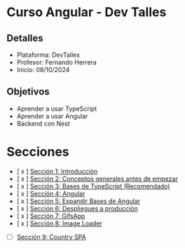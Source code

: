 # Curso Angular - Dev Talles

## Detalles

- Plataforma: DevTalles
- Profesor: Fernando Herrera
- Inicio: 08/10/2024

## Objetivos

- Aprender a usar TypeScript
- Aprender a usar Angular
- Backend con Nest

# Secciones

- [ x ] [Sección 1: Introducción](./notas/SECCION_1.md)
- [ x ] [Sección 2: Conceptos generales antes de empezar](./notas/SECCION_2.md)
- [ x ] [Sección 3: Bases de TypeScript (Recomendado)](./notas/SECCION_3.md)
- [ x ] [Sección 4: Angular](./notas/SECCION_4.md)
- [ x ] [Sección 5: Expandir Bases de Angular](./notas/SECCION_5.md)
- [ x ] [Sección 6: Despliegues a producción](./notas/SECCION_6.md)
- [ x ] [Sección 7: GifsApp](./notas/SECCION_7.md)
- [ x ] [Sección 8: Image Loader](./notas/SECCION_8.md)
- [ ] [Sección 9: Country SPA](./notas/SECCION_9.md)
